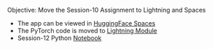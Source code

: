 Objective: Move the Session-10 Assignment to Lightning and Spaces

- The app can be viewed in [HuggingFace Spaces](https://huggingface.co/spaces/bala1802/ERA_Session12)
- The PyTorch code is moved to [Lightning Module](https://github.com/bala1802/lightning_module)
- Session-12 Python [Notebook](https://github.com/bala1802/ERA-Session-12/blob/main/Session12.ipynb)